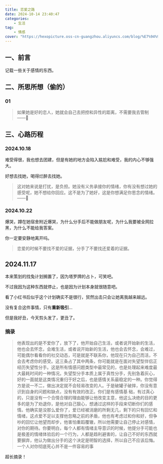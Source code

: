 ```yaml
---
title: 恋爱之路
date: 2024-10-14 23:40:47
categories: 
    - 生活
tag:
    - 情感
cover: "https://hexopicture.oss-cn-guangzhou.aliyuncs.com/blog/%E7%94%9F%E6%B4%BB%E8%AE%B0%E5%BD%95/%E6%83%85%E6%84%9F%E8%AF%9D%E9%A2%98/love_skill.png"
---
```


## 一、前言
记载一些关于感情的东西。



## 二、所思所想（偷的）

### 01

>如果她是好的恋人，她就会自己去把控和异性的距离，不需要我去管制  ——🐰





## 三、心路历程

### 2024.10.18

难受得很，我也想去团建，但是有她的地方会陷入尴尬和难受，我的内心不够强大。

好想去找她，喝得烂醉去找她。

> 这对她来说是打扰，是负担。她没有义务承接你的情绪，你有没有想过她的感受呢，她不想给你回应。这不是为了她好，这是你想满足你思念的情绪。			——🥚



### 2024.10.22

爆哭，蹲在她宿舍附近爆哭，为什么分手后不能做朋友呢，为什么我要被全网拉黑，为什么不能给我答案。

你一定要安静地离开吗。

> 恋爱的时候不要找不爱的证据，分手了不要找还爱着的证据。



## 2024.11.17

本来策划的找兔计划搁置了，因为塔罗牌的占卜，可笑吧。

不过我因为这种东西就停止，也是因为计划本身就很随意吧。

看了小红书后似乎这个计划确实不是很行，贸然出击只会让她离我越来越远。



没有复合这件事情，只有**重新吸引**...

但是我好丑，今天剪头发了，更丑了。



### 摘录

>他表现出的是不爱你了，放下了，他开始自己生活，或者说开始新的生活，他也会去怀念，会难生活，或者说开始新的生活，他也会去怀念，会难过，可能偶尔看看你的社交动态，可是就是不联系你，他现在只为自己而活，不会去考虑你的感受。这三条占了其中两条，你可能就是在面对失望型伴侣正经历失望性分手。这是所有情感问题类型中最常见的，也是处理起来难度最大最耗时间的一种情况。失望型分手本质上属于真性分手，先别急着灰心，好的一面就是这类情况重归于好之后，也是感情关系最稳定的一种。你觉得方是说一不二，做出决定就不会轻易改变的人。于是破罐子破摔，你没有意识到自身的问题和缺点，没有有效的改正。你们是有感情基
>础，有过真心的，只是没有一个合情合理的理由能够让他改变主意，他这么决绝的目的更多的是为了劝退你，是他对自己狠心，想通过这样的手段来切断你们的感情。他确实是没那么爱你了，爱已经被消磨的所剩无几，剩下的只有回忆和情绪，这点爱不足以支撑他忽略之前的矛盾，他也有考虑过和你和好，但争吵的回忆让他望而却步，他害怕重蹈覆辙，所以他需要让自己停止对感情，对你的期待。你要明白，每个人都有情绪主导意识的时候，他提分手可能也是极差的情绪体验后的一个行为，人都是趋利避害的，让自己不好的东西就要摒弃，他认为做出分手的这个决定是明智的选择，所以自己不应该后悔。一个人对你彻底死心并不是一件容易的事

超长摘录！
